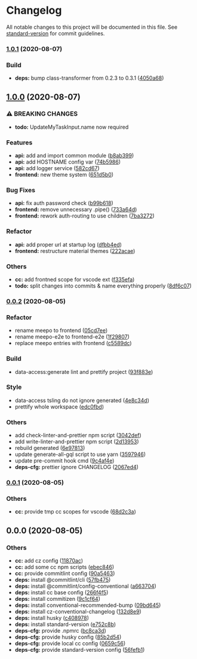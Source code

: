 # Changelog

All notable changes to this project will be documented in this file. See [standard-version](https://github.com/conventional-changelog/standard-version) for commit guidelines.

### [1.0.1](https://github.com/AmirAlOmari/nx-nest-ng-gql-monorepo/compare/1.0.0...1.0.1) (2020-08-07)


### Build

* **deps:** bump class-transformer from 0.2.3 to 0.3.1 ([4050a68](https://github.com/AmirAlOmari/nx-nest-ng-gql-monorepo/commit/4050a68d4630d95f5476aba1ff35cb5a891f3e70))

## [1.0.0](https://github.com/AmirAlOmari/nx-nest-ng-gql-monorepo/compare/0.0.2...1.0.0) (2020-08-07)


### ⚠ BREAKING CHANGES

* **todo:** UpdateMyTaskInput.name now required

### Features

* **api:** add and import common module ([b8ab399](https://github.com/AmirAlOmari/nx-nest-ng-gql-monorepo/commit/b8ab399291acd1529ec11bbf514986a9fa5437da))
* **api:** add HOSTNAME config var ([74b5986](https://github.com/AmirAlOmari/nx-nest-ng-gql-monorepo/commit/74b5986d6322285407272dba323113e03218f040))
* **api:** add logger service ([582cd67](https://github.com/AmirAlOmari/nx-nest-ng-gql-monorepo/commit/582cd673387958fa52adbd149ddc96ea1daaa149))
* **frontend:** new theme system ([651d5b0](https://github.com/AmirAlOmari/nx-nest-ng-gql-monorepo/commit/651d5b0e5f86a6e3adf42496eee15f7f203c5604))


### Bug Fixes

* **api:** fix auth password check ([b99b618](https://github.com/AmirAlOmari/nx-nest-ng-gql-monorepo/commit/b99b618556ee3c7b635007b6c657ac7d29f94c7d))
* **frontend:** remove unnecessary .pipe() ([733a64d](https://github.com/AmirAlOmari/nx-nest-ng-gql-monorepo/commit/733a64d1e750490f9dc616f8fa3aef299c17483d))
* **frontend:** rework auth-routing to use children ([7ba3272](https://github.com/AmirAlOmari/nx-nest-ng-gql-monorepo/commit/7ba3272a161af9c8b09fef0f21cdb3aedcfd1bac))


### Refactor

* **api:** add proper url at startup log ([dfbb4ed](https://github.com/AmirAlOmari/nx-nest-ng-gql-monorepo/commit/dfbb4ed8ca8280f575e5a633c21a1b63754c87a5))
* **frontend:** restructure material themes ([222acae](https://github.com/AmirAlOmari/nx-nest-ng-gql-monorepo/commit/222acaef82f35b145d19d6414aecd032c7141086))


### Others

* **cc:** add frontned scope for vscode ext ([f335efa](https://github.com/AmirAlOmari/nx-nest-ng-gql-monorepo/commit/f335efabc74abeec2476d00bba5af35fb62c5a78))
* **todo:** split changes into commits & name everything properly ([8df6c07](https://github.com/AmirAlOmari/nx-nest-ng-gql-monorepo/commit/8df6c07f71370a9541937ebabfb96967e329cc57))

### [0.0.2](https://github.com/AmirAlOmari/nx-nest-ng-gql-monorepo/compare/0.0.1...0.0.2) (2020-08-05)


### Refactor

* rename meepo to frontend ([05cd7ee](https://github.com/AmirAlOmari/nx-nest-ng-gql-monorepo/commit/05cd7ee960995e935976639a54ba6705ae80017e))
* rename meepo-e2e to frontend-e2e ([1f29807](https://github.com/AmirAlOmari/nx-nest-ng-gql-monorepo/commit/1f29807c042fad58c945d1c7dc550ad3f44980d7))
* replace meepo entries with frontend ([c5589dc](https://github.com/AmirAlOmari/nx-nest-ng-gql-monorepo/commit/c5589dc63538644a35df9090eb0ec4911538b27e))


### Build

* data-access:generate lint and prettify project ([93f883e](https://github.com/AmirAlOmari/nx-nest-ng-gql-monorepo/commit/93f883e0211899b464541cd8d29483b26cd796c1))


### Style

* data-access tsling do not ignore generated ([4e8c34d](https://github.com/AmirAlOmari/nx-nest-ng-gql-monorepo/commit/4e8c34d5856d330caa15f7582922483f2ac7de12))
* prettify whole workspace ([edc0fbd](https://github.com/AmirAlOmari/nx-nest-ng-gql-monorepo/commit/edc0fbdd6533f23c93358b458ea23b81518646a6))


### Others

* add check-linter-and-prettier npm script ([3042def](https://github.com/AmirAlOmari/nx-nest-ng-gql-monorepo/commit/3042def510007d9b2e36be5e0e4c4bfe3f7333b7))
* add write-linter-and-prettier npm script ([2d13953](https://github.com/AmirAlOmari/nx-nest-ng-gql-monorepo/commit/2d139533d2e96179d960461ed82fcca7e57d180f))
* rebuild generated ([6e97813](https://github.com/AmirAlOmari/nx-nest-ng-gql-monorepo/commit/6e978139ca67e82d868d41b8bc9dc54c2f4e428c))
* update generate-all-gql script to use yarn ([3597946](https://github.com/AmirAlOmari/nx-nest-ng-gql-monorepo/commit/3597946142492284cd5f1e9dc2cfa30239cc02e5))
* update pre-commit hook cmd ([9c4af4e](https://github.com/AmirAlOmari/nx-nest-ng-gql-monorepo/commit/9c4af4e6ec93e09f776a6136330b9f1aae77a73f))
* **deps-cfg:** prettier ignore CHANGELOG ([2067ed4](https://github.com/AmirAlOmari/nx-nest-ng-gql-monorepo/commit/2067ed45dbda1a67900e096a8d65f66f2c38e28d))

### [0.0.1](https://github.com/AmirAlOmari/nx-nest-ng-gql-monorepo/compare/0.0.0...0.0.1) (2020-08-05)


### Others

* **cc:** provide tmp cc scopes for vscode ([68d2c3a](https://github.com/AmirAlOmari/nx-nest-ng-gql-monorepo/commit/68d2c3a4a9fa54f8263ad0bffe6950e874031830))

## 0.0.0 (2020-08-05)


### Others

* **cc:** add cz config ([11870ac](https://github.com/AmirAlOmari/nx-nest-ng-gql-monorepo/commit/11870ac1dcad27e228d0f2e82c480371d734c5f9))
* **cc:** add some cc npm scripts ([ebec846](https://github.com/AmirAlOmari/nx-nest-ng-gql-monorepo/commit/ebec846d7888c655b5e17f9832e7100769766b52))
* **cc:** provide commitlint config ([90a5463](https://github.com/AmirAlOmari/nx-nest-ng-gql-monorepo/commit/90a546332b74ea0a6b5bde5c4ebbfa37c5e84351))
* **deps:** install @commitlint/cli ([57fb475](https://github.com/AmirAlOmari/nx-nest-ng-gql-monorepo/commit/57fb4757a68f1fce228c01753030d52a3a6aad33))
* **deps:** install @commitlint/config-conventional ([a663704](https://github.com/AmirAlOmari/nx-nest-ng-gql-monorepo/commit/a663704da4810afda6b0b666342419aa07c11b3c))
* **deps:** install cc base config ([266f4f5](https://github.com/AmirAlOmari/nx-nest-ng-gql-monorepo/commit/266f4f55403a3502522590684ebe7bdf550aa6d2))
* **deps:** install commitizen ([9c1cf64](https://github.com/AmirAlOmari/nx-nest-ng-gql-monorepo/commit/9c1cf6434d9c4a7e3bfa7ba1b0275cab5b6dd91f))
* **deps:** install conventional-recommended-bump ([09bd645](https://github.com/AmirAlOmari/nx-nest-ng-gql-monorepo/commit/09bd645d88fed6e55b9f54851114aa94f98917fa))
* **deps:** install cz-conventional-changelog ([132d8e9](https://github.com/AmirAlOmari/nx-nest-ng-gql-monorepo/commit/132d8e90ab8099ebe5672be3442f33fc7d265497))
* **deps:** install husky ([c408978](https://github.com/AmirAlOmari/nx-nest-ng-gql-monorepo/commit/c4089788833fdcc9f4b16c094f9b9d5aaf2859f5))
* **deps:** install standard-version ([e752c8b](https://github.com/AmirAlOmari/nx-nest-ng-gql-monorepo/commit/e752c8b8267701ebc769932d262ee0e7b8a4df84))
* **deps-cfg:** provide .npmrc ([bc8ca3d](https://github.com/AmirAlOmari/nx-nest-ng-gql-monorepo/commit/bc8ca3d5ae905f084393174d852713667a405aee))
* **deps-cfg:** provide husky config ([85b2d54](https://github.com/AmirAlOmari/nx-nest-ng-gql-monorepo/commit/85b2d54508a8d9da2e7daeba2c4a3824f1c5d921))
* **deps-cfg:** provide local cc config ([0659c56](https://github.com/AmirAlOmari/nx-nest-ng-gql-monorepo/commit/0659c563adc932911adcf0024e891b9c61520be8))
* **deps-cfg:** provide standard-version config ([56fefb1](https://github.com/AmirAlOmari/nx-nest-ng-gql-monorepo/commit/56fefb1ba53529ddcf03281e2cec2554d9811d90))
